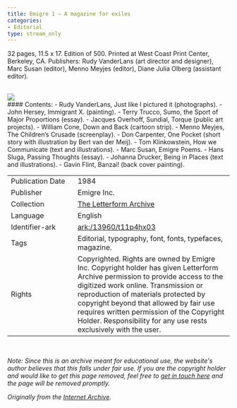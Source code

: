 ```yaml
---
title: Emigre 1 – A magazine for exiles
categories:
- Editorial
type: stream_only
---
```

32 pages, 11.5 x 17. Edition of 500. Printed at West Coast Print Center, Berkeley, CA. Publishers: Rudy VanderLans (art director and designer), Marc Susan (editor), Menno Meyjes (editor), Diane Julia Olberg (assistant editor).
<!-- more -->

<br>
<a href="https://archive.org/details/LFAEmigre0001"><img src="https://archive.org/download/LFAEmigre0001/LFA_Emigre_0001_0001.jpg "></a>
<br>
#### Contents:
- Rudy VanderLans, Just like I pictured it (photographs).
- John Hersey, Immigrant X. (painting).
- Terry Trucco, Sumo, the Sport of Major Proportions (essay).
- Jacques Overhoff, Sundial, Torque (public art projects).
- William Cone, Down and Back (cartoon strip).
- Menno Meyjes, The Children’s Crusade (screenplay).
- Don Carpenter, One Pocket (short story with illustration by Bert van der Meij).
- Tom Klinkowstein, How we Communicate (text and illustrations).
- Marc Susan, Emigre Poems.
- Hans Sluga, Passing Thoughts (essay).
- Johanna Drucker, Being in Places (text and illustrations).
- Gavin Flint, Banzai! (back cover painting).

<table>
  <tr>
    <td style="width:30%">Publication Date</td>
    <td>1984</td>
  </tr>
  <tr>
    <td style="width:30%">Publisher</td>
    <td>Emigre Inc.</td>
  </tr>
  <tr>
    <td style="width:30%">Collection</td>
    <td><a href="https://letterformarchive.org">The Letterform Archive</a></td>
  </tr>
  <tr>
    <td style="width:30%">Language</td>
    <td>English</td>
  </tr>
  <tr>
    <td style="width:30%">Identifier-ark</td>
    <td><a href="https://archive.org/details/LFAEmigre0001">ark:/13960/t11p4hx03</a></td>
  </tr>
  <tr>
    <td style="width:30%">Tags</td>
    <td>Editorial, typography, font, fonts, typefaces, magazine.</td>
  </tr>
  <tr>
    <td style="width:30%">Rights</td>
    <td>Copyrighted. Rights are owned by Emigre Inc. Copyright holder has given Letterform Archive permission to provide access to the digitized work online. Transmission or reproduction of materials protected by copyright beyond that allowed by fair use requires written permission of the Copyright Holder. Responsibility for any use rests exclusively with the user.</td>
  </tr>
</table>
<br>

_Note: Since this is an archive meant for educational use, the website's author believes that this falls under fair use. If you are the copyright holder and would like to get this page removed, feel free to [get in touch here](https://marier.design/about) and the page will be removed promptly._

_Originally from the [Internet Archive](https://archive.org/details/LFAEmigre0001/)._
